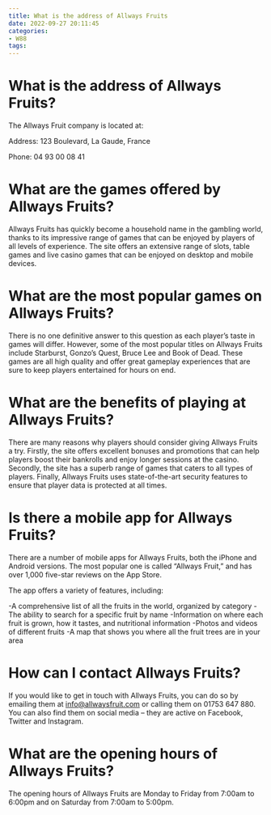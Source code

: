 ```yaml
---
title: What is the address of Allways Fruits 
date: 2022-09-27 20:11:45
categories:
- W88
tags:
---
```



#  What is the address of Allways Fruits? 

The Allways Fruit company is located at: 

Address: 123 Boulevard, La Gaude, France

Phone: 04 93 00 08 41

#  What are the games offered by Allways Fruits? 

Allways Fruits has quickly become a household name in the gambling world, thanks to its impressive range of games that can be enjoyed by players of all levels of experience. The site offers an extensive range of slots, table games and live casino games that can be enjoyed on desktop and mobile devices.

# What are the most popular games on Allways Fruits? 

There is no one definitive answer to this question as each player’s taste in games will differ. However, some of the most popular titles on Allways Fruits include Starburst, Gonzo’s Quest, Bruce Lee and Book of Dead. These games are all high quality and offer great gameplay experiences that are sure to keep players entertained for hours on end.

# What are the benefits of playing at Allways Fruits? 

There are many reasons why players should consider giving Allways Fruits a try. Firstly, the site offers excellent bonuses and promotions that can help players boost their bankrolls and enjoy longer sessions at the casino. Secondly, the site has a superb range of games that caters to all types of players. Finally, Allways Fruits uses state-of-the-art security features to ensure that player data is protected at all times.

#  Is there a mobile app for Allways Fruits? 

There are a number of mobile apps for Allways Fruits, both the iPhone and Android versions. The most popular one is called “Allways Fruit,” and has over 1,000 five-star reviews on the App Store.

The app offers a variety of features, including:

-A comprehensive list of all the fruits in the world, organized by category
-The ability to search for a specific fruit by name
-Information on where each fruit is grown, how it tastes, and nutritional information
-Photos and videos of different fruits
-A map that shows you where all the fruit trees are in your area

#  How can I contact Allways Fruits? 

If you would like to get in touch with Allways Fruits, you can do so by emailing them at info@allwaysfruit.com or calling them on 01753 647 880. You can also find them on social media – they are active on Facebook, Twitter and Instagram.

#  What are the opening hours of Allways Fruits?

The opening hours of Allways Fruits are Monday to Friday from 7:00am to 6:00pm and on Saturday from 7:00am to 5:00pm.
